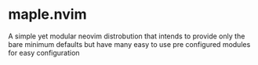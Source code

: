 # maple.nvim
A simple yet modular neovim distrobution that intends to provide only the bare minimum defaults but have many easy to use pre configured modules for easy configuration
